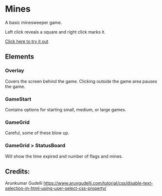 # Mines
A basic minesweeper game.

Left click reveals a square and right click marks it.

[Click here to try it out](https://thelowman.github.io/mines/)

## Elements
### Overlay
Covers the screen behind the game.  Clicking outside the game area pauses the game.

### GameStart
Contains options for starting small, medium, or large games.

### GameGrid
Careful, some of these blow up.

### GameGrid > StatusBoard
Will show the time expired and number of flags and mines.

## Credits:
Arunkumar Gudelli
https://www.arungudelli.com/tutorial/css/disable-text-selection-in-html-using-user-select-css-property/